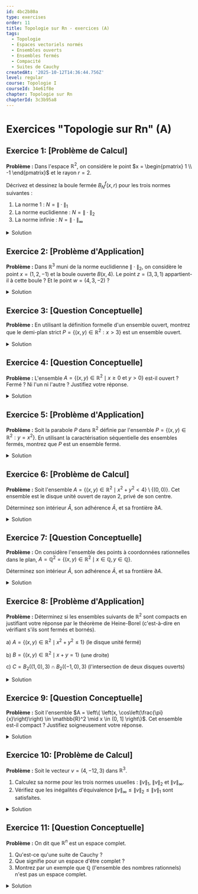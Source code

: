 ```yaml
---
id: 4bc2b80a
type: exercises
order: 11
title: Topologie sur Rn - exercices (A)
tags:
  - Topologie
  - Espaces vectoriels normés
  - Ensembles ouverts
  - Ensembles fermés
  - Compacité
  - Suites de Cauchy
createdAt: '2025-10-12T14:36:44.756Z'
level: regular
course: Topologie I
courseId: 34e61f8e
chapter: Topologie sur Rn
chapterId: 3c3b95a8
---
```

# Exercices "Topologie sur Rn" (A)

## Exercice 1: [Problème de Calcul]

**Problème :** Dans l'espace $\mathbb{R}^2$, on considère le point $x = \begin{pmatrix} 1 \\ -1 \end{pmatrix}$ et le rayon $r=2$.

Décrivez et dessinez la boule fermée $B_N^f(x, r)$ pour les trois normes suivantes :

1.  La norme 1 : $N = \|\cdot\|_1$
2.  La norme euclidienne : $N = \|\cdot\|_2$
3.  La norme infinie : $N = \|\cdot\|_\infty$

<details>

<summary>Solution</summary>

**Méthode :** Pour chaque norme, nous allons traduire la définition de la boule fermée $B_N^f(x, r) = \{z \in \mathbb{R}^2 : N(z - x) \le r\}$ en une inéquation portant sur les coordonnées $z = (z_1, z_2)$. Ensuite, nous identifierons la forme géométrique correspondante et la dessinerons.

**Étapes :**

Soit $z = \begin{pmatrix} z_1 \\ z_2 \end{pmatrix}$ un point de $\mathbb{R}^2$. Le vecteur $z-x$ a pour coordonnées $\begin{pmatrix} z_1 - 1 \\ z_2 - (-1) \end{pmatrix} = \begin{pmatrix} z_1 - 1 \\ z_2 + 1 \end{pmatrix}$.

1.  **Pour la norme $\|\cdot\|_1$**:

    L'inéquation est $\|z-x\|_1 \le 2$.

    Cela se traduit par : $|z_1 - 1| + |z_2 + 1| \le 2$.

    C'est l'équation d'un carré plein, centré en $(1, -1)$, dont les diagonales sont parallèles aux axes et les sommets sont $(1+2, -1)$, $(1-2, -1)$, $(1, -1+2)$, $(1, -1-2)$, c'est-à-dire $(3,-1)$, $(-1,-1)$, $(1,1)$, $(1,-3)$.

2.  **Pour la norme $\|\cdot\|_2$**:

    L'inéquation est $\|z-x\|_2 \le 2$.

    Cela se traduit par : $\sqrt{(z_1 - 1)^2 + (z_2 + 1)^2} \le 2$, ou encore $(z_1 - 1)^2 + (z_2 + 1)^2 \le 4$.

    C'est l'équation d'un disque plein (cercle et son intérieur) de centre $(1, -1)$ et de rayon $2$.

3.  **Pour la norme $\|\cdot\|_\infty$**:

    L'inéquation est $\|z-x\|_\infty \le 2$.

    Cela se traduit par : $\max(|z_1 - 1|, |z_2 + 1|) \le 2$.

    Ceci est équivalent au système d'inéquations : $|z_1 - 1| \le 2$ et $|z_2 + 1| \le 2$.

    Soit $-2 \le z_1 - 1 \le 2$ et $-2 \le z_2 + 1 \le 2$.

    Ce qui donne $-1 \le z_1 \le 3$ et $-3 \le z_2 \le 1$.

    C'est un carré plein de centre $(1, -1)$ et de côté $4$, dont les côtés sont parallèles aux axes de coordonnées. C'est le produit cartésien des intervalles $[-1, 3] \times [-3, 1]$.

**Dessin récapitulatif :**

**Réponse :** Les trois boules fermées sont :

1.  Pour $\|\cdot\|_1$: un carré plein (losange) centré en $(1,-1)$ de sommets $(3,-1), (1,1), (-1,-1), (1,-3)$.
2.  Pour $\|\cdot\|_2$: un disque plein de centre $(1,-1)$ et de rayon $2$.
3.  Pour $\|\cdot\|_\infty$: le carré plein défini par $[-1, 3] \times [-3, 1]$.

</details>

## Exercice 2: [Problème d'Application]

**Problème :** Dans $\mathbb{R}^3$ muni de la norme euclidienne $\|\cdot\|_2$, on considère le point $x = (1, 2, -1)$ et la boule ouverte $B(x, 4)$. Le point $z = (3, 3, 1)$ appartient-il à cette boule ? Et le point $w = (4, 3, -2)$ ?

<details>

<summary>Solution</summary>

**Méthode :** Pour déterminer si un point appartient à une boule ouverte, il faut calculer la distance entre ce point et le centre de la boule, puis comparer cette distance au rayon. Un point $p$ appartient à $B(x, r)$ si et seulement si $d(p, x) < r$, ce qui est équivalent à $\|p-x\| < r$.

**Étapes :**

1.  **Vérification pour le point $z = (3, 3, 1)$**:

    Nous devons calculer la distance entre $z$ et $x$, c'est-à-dire la norme de leur différence.

    Le vecteur $z-x$ est :

    $z - x = (3-1, 3-2, 1-(-1)) = (2, 1, 2)$.

    Calculons sa norme euclidienne :

    $\|z-x\|_2 = \sqrt{2^2 + 1^2 + 2^2} = \sqrt{4 + 1 + 4} = \sqrt{9} = 3$.

    Nous comparons cette distance au rayon $r=4$.

    Puisque $3 < 4$, la distance est strictement inférieure au rayon.

2.  **Vérification pour le point $w = (4, 3, -2)$**:

    Nous calculons la distance entre $w$ et $x$.

    Le vecteur $w-x$ est :

    $w - x = (4-1, 3-2, -2-(-1)) = (3, 1, -1)$.

    Calculons sa norme euclidienne :

    $\|w-x\|_2 = \sqrt{3^2 + 1^2 + (-1)^2} = \sqrt{9 + 1 + 1} = \sqrt{11}$.

    Nous comparons cette distance au rayon $r=4$.

    On sait que $3^2=9$ et $4^2=16$. Comme $9 < 11 < 16$, on a $3 < \sqrt{11} < 4$.

    Puisque $\sqrt{11} < 4$, la distance est strictement inférieure au rayon.

**Réponse :**

- Le point $z$ appartient à la boule ouverte $B(x, 4)$ car $\|z-x\|_2 = 3 < 4$.
- Le point $w$ appartient également à la boule ouverte $B(x, 4)$ car $\|w-x\|_2 = \sqrt{11} < 4$.

</details>

## Exercice 3: [Question Conceptuelle]

**Problème :** En utilisant la définition formelle d'un ensemble ouvert, montrez que le demi-plan strict $P = \{(x, y) \in \mathbb{R}^2 : x > 3\}$ est un ensemble ouvert.

<details>

<summary>Solution</summary>

**Méthode :** Pour montrer qu'un ensemble $U$ est ouvert, il faut montrer que pour *tout* point $a \in U$, on peut trouver un rayon $r > 0$ tel que la boule ouverte $B(a, r)$ soit entièrement contenue dans $U$. Nous allons choisir la norme infinie $\|\cdot\|_\infty$ pour simplifier les calculs, car les ouverts ne dépendent pas de la norme choisie en dimension finie.

**Étapes :**

1.  **Prendre un point arbitraire dans $P$**:

    Soit $a = (a_1, a_2)$ un point quelconque de $P$. Par définition de $P$, on a $a_1 > 3$.

2.  **Choisir un rayon approprié**:

    La distance entre le point $a$ et la "frontière" de l'ensemble (la droite d'équation $x=3$) est $a_1 - 3$. C'est une quantité strictement positive.

    Choisissons un rayon $r$ strictement plus petit que cette distance. Prenons par exemple $r = \frac{a_1 - 3}{2}$. Puisque $a_1 > 3$, on a bien $r > 0$.

    On peut aussi plus simplement choisir $r = a_1 - 3$. Montrons que ce choix fonctionne. Posons $r = a_1-3$.

3.  **Montrer l'inclusion $B(a,r) \subset P$**:

    Nous devons montrer que tout point $z = (z_1, z_2)$ dans la boule ouverte $B_\infty(a, r)$ est aussi dans $P$.

    Par définition de la boule pour la norme infinie, $z \in B_\infty(a, r)$ signifie que $\max(|z_1 - a_1|, |z_2 - a_2|) < r$.

    Ceci implique en particulier que $|z_1 - a_1| < r$.

    Cette inégalité s'écrit $-r < z_1 - a_1 < r$.

    En utilisant l'inégalité de gauche, on obtient $a_1 - r < z_1$.

    En remplaçant $r$ par sa valeur ($r = a_1 - 3$) :

    $z_1 > a_1 - (a_1 - 3) \implies z_1 > 3$.

    La première coordonnée de $z$ est donc strictement supérieure à 3. Ceci est la condition pour qu'un point appartienne à $P$. Donc, $z \in P$.

4.  **Conclusion**:

    Nous avons montré que pour un point $a$ quelconque dans $P$, il existe un rayon $r>0$ tel que $B_\infty(a, r) \subset P$. Par définition, $P$ est donc un ensemble ouvert.

**Réponse :** L'ensemble $P$ est un ouvert. Pour tout point $a=(a_1, a_2) \in P$, le rayon $r = a_1 - 3$ est strictement positif et la boule ouverte $B(a, r)$ est incluse dans $P$.

</details>

## Exercice 4: [Question Conceptuelle]

**Problème :** L'ensemble $A = \{(x,y) \in \mathbb{R}^2 \mid x \ge 0 \text{ et } y > 0 \}$ est-il ouvert ? Fermé ? Ni l'un ni l'autre ? Justifiez votre réponse.

<details>

<summary>Solution</summary>

**Méthode :** Nous allons tester successivement si l'ensemble est ouvert, puis s'il est fermé.

- Pour montrer qu'il n'est pas ouvert, il suffit de trouver un seul point de l'ensemble pour lequel aucune boule centrée en ce point n'est incluse dans l'ensemble.
- Pour montrer qu'il n'est pas fermé, il suffit de trouver une suite de points de l'ensemble dont la limite n'est pas dans l'ensemble.

**Étapes :**

1.  **Test : $A$ est-il ouvert ?**

    Un ensemble est ouvert si autour de chacun de ses points, on peut tracer une boule ouverte qui reste dans l'ensemble.

    Considérons le point $p = (0, 1)$. Ce point est dans $A$ car $0 \ge 0$ et $1 > 0$.

    Considérons n'importe quelle boule ouverte centrée en $p$, $B(p, r)$ avec $r > 0$.

    Cette boule contient forcément des points dont la première coordonnée est négative. Par exemple, le point $p' = (-r/2, 1)$ est dans $B(p,r)$ (sa distance à $p$ est $r/2 < r$), mais il n'est pas dans $A$ car sa première coordonnée est $-r/2 < 0$.

    Puisqu'on a trouvé un point de $A$ qui n'est pas un point intérieur, l'ensemble $A$ n'est pas ouvert.

2.  **Test : $A$ est-il fermé ?**

    Un ensemble est fermé s'il contient les limites de toutes ses suites convergentes.

    Considérons la suite de points $(p_k)_{k \ge 1}$ définie par $p_k = (1, 1/k)$.

    Pour tout $k \ge 1$, on a $x_k = 1 \ge 0$ et $y_k = 1/k > 0$, donc chaque point $p_k$ est dans $A$.

    Cette suite converge dans $\mathbb{R}^2$ : $\lim_{k \to \infty} p_k = \lim_{k \to \infty} (1, 1/k) = (1, 0)$.

    Appelons $L = (1, 0)$ cette limite. Le point $L$ n'appartient pas à $A$ car sa deuxième coordonnée est $0$, ce qui ne satisfait pas la condition stricte $y > 0$.

    Nous avons trouvé une suite de points de $A$ dont la limite n'est pas dans $A$. Par la caractérisation séquentielle des fermés, l'ensemble $A$ n'est pas fermé.

**Réponse :** L'ensemble $A$ n'est **ni ouvert, ni fermé**.

</details>

## Exercice 5: [Problème d'Application]

**Problème :** Soit la parabole $P$ dans $\mathbb{R}^2$ définie par l'ensemble $P = \{(x, y) \in \mathbb{R}^2 : y = x^2\}$. En utilisant la caractérisation séquentielle des ensembles fermés, montrez que $P$ est un ensemble fermé.

<details>

<summary>Solution</summary>

**Méthode :** La caractérisation séquentielle stipule qu'un ensemble $F$ est fermé si et seulement si pour toute suite $(x_k)$ de points de $F$ qui converge vers une limite $x$, cette limite $x$ appartient aussi à $F$. Nous allons appliquer cette méthode à l'ensemble $P$.

**Étapes :**

1.  **Prendre une suite convergente dans $P$**:

    Soit $(p_k)_{k \in \mathbb{N}}$ une suite de points de $P$. On note chaque point $p_k = (x_k, y_k)$.

    Puisque chaque $p_k$ est dans $P$, ses coordonnées vérifient la relation $y_k = x_k^2$ pour tout $k \in \mathbb{N}$.

2.  **Supposer que la suite converge**:

    Supposons que cette suite converge vers une limite dans $\mathbb{R}^2$, que nous notons $L = (a, b)$.

    La convergence dans $\mathbb{R}^2$ implique la convergence des coordonnées :

    $\lim_{k \to \infty} x_k = a$ et $\lim_{k \to \infty} y_k = b$.

3.  **Passer à la limite dans la relation**:

    Nous partons de la relation qui définit l'appartenance à $P$ pour chaque terme de la suite :

    $y_k = x_k^2$.

    Nous pouvons prendre la limite des deux côtés de l'équation :

    $\lim_{k \to \infty} y_k = \lim_{k \to \infty} (x_k^2)$.

4.  **Utiliser la continuité des fonctions**:

    La fonction $f(x) = x^2$ est continue sur $\mathbb{R}$. La continuité nous permet d'échanger la limite et la fonction : $\lim(f(x_k)) = f(\lim(x_k))$.

    Donc, $\lim_{k \to \infty} (x_k^2) = (\lim_{k \to \infty} x_k)^2 = a^2$.

    L'équation devient alors : $b = a^2$.

5.  **Conclusion**:

    Les coordonnées $(a, b)$ de la limite $L$ satisfont la relation $b=a^2$. Ceci signifie, par définition, que le point $L = (a, b)$ appartient à l'ensemble $P$.

    Nous avons montré que la limite de n'importe quelle suite convergente de points de $P$ est encore dans $P$. Donc, $P$ est un ensemble fermé.

**Réponse :** L'ensemble $P$ est un ensemble fermé, car il est stable par passage à la limite.

</details>

## Exercice 6: [Problème de Calcul]

**Problème :** Soit l'ensemble $A = \{(x,y) \in \mathbb{R}^2 \mid x^2+y^2 < 4\} \setminus \{(0,0)\}$. Cet ensemble est le disque unité ouvert de rayon 2, privé de son centre.

Déterminez son intérieur $\mathring{A}$, son adhérence $\bar{A}$, et sa frontière $\partial A$.

<details>

<summary>Solution</summary>

**Méthode :**

1.  **Intérieur $\mathring{A}$**: C'est le plus grand ouvert contenu dans $A$. On part de $A$ et on retire les points qui ne sont pas intérieurs.
2.  **Adhérence $\bar{A}$**: C'est le plus petit fermé contenant $A$. On part de $A$ et on ajoute tous les points limites.
3.  **Frontière $\partial A$**: C'est l'ensemble des points qui sont dans l'adhérence mais pas dans l'intérieur, i.e., $\partial A = \bar{A} \setminus \mathring{A}$.

**Étapes :**

1.  **Détermination de l'intérieur $\mathring{A}$**:

    L'ensemble $A$ est la boule ouverte $B_2(0, 2)$ de laquelle on a enlevé le point $(0,0)$.

    La boule $B_2(0, 2)$ est un ensemble ouvert. Le singleton $\{(0,0)\}$ est un ensemble fermé. L'ensemble $A$ est donc un ouvert (car c'est le complémentaire d'un fermé dans un ouvert, ou plus simplement l'intersection de deux ouverts : $B_2(0,2)$ et $\mathbb{R}^2\setminus\{(0,0)\}$).

    Puisque $A$ est lui-même un ensemble ouvert, son intérieur est lui-même.

    $\mathring{A} = A = \{(x,y) \in \mathbb{R}^2 \mid 0 < x^2+y^2 < 4\}$.

2.  **Détermination de l'adhérence $\bar{A}$**:

    L'adhérence est l'ensemble des points de $A$ plus les limites des suites de points de $A$.

    Considérons la suite $p_k = (1/k, 0)$. Tous les points $p_k$ (pour $k$ assez grand) sont dans $A$. Cette suite converge vers $(0,0)$. Donc $(0,0)$ est dans l'adhérence de $A$.

    Considérons des points proches du cercle extérieur, par exemple $q_k = ( (2-1/k) \cos\theta, (2-1/k) \sin\theta )$. Ces points sont dans $A$ et convergent vers $(2\cos\theta, 2\sin\theta)$, un point sur le cercle de rayon 2. Donc tous les points du cercle de rayon 2 sont dans l'adhérence.

    En ajoutant ces points limites à $A$, on "comble" le trou au centre et on "ferme" la frontière extérieure. On obtient le disque fermé de centre $(0,0)$ et de rayon 2.

    $\bar{A} = \{(x,y) \in \mathbb{R}^2 \mid x^2+y^2 \le 4\} = B_2^f(0, 2)$.

3.  **Détermination de la frontière $\partial A$**:

    La frontière est $\partial A = \bar{A} \setminus \mathring{A}$.

    $\partial A = \{ (x,y) \mid x^2+y^2 \le 4 \} \setminus \{ (x,y) \mid 0 < x^2+y^2 < 4 \}$.

    Les points qui sont dans le premier ensemble mais pas dans le second sont ceux pour lesquels $x^2+y^2=4$ (le cercle extérieur) ou $x^2+y^2=0$ (le centre).

    $\partial A = \{(x,y) \in \mathbb{R}^2 \mid x^2+y^2=4\} \cup \{(0,0)\}$.

**Réponse :**

- Intérieur : $\mathring{A} = \{(x,y) \in \mathbb{R}^2 \mid 0 < x^2+y^2 < 4\}$
- Adhérence : $\bar{A} = \{(x,y) \in \mathbb{R}^2 \mid x^2+y^2 \le 4\}$
- Frontière : $\partial A = \{(x,y) \in \mathbb{R}^2 \mid x^2+y^2=4\} \cup \{(0,0)\}$

</details>

## Exercice 7: [Question Conceptuelle]

**Problème :** On considère l'ensemble des points à coordonnées rationnelles dans le plan, $A = \mathbb{Q}^2 = \{(x, y) \in \mathbb{R}^2 \mid x \in \mathbb{Q}, y \in \mathbb{Q}\}$.

Déterminez son intérieur $\mathring{A}$, son adhérence $\bar{A}$, et sa frontière $\partial A$.

<details>

<summary>Solution</summary>

**Méthode :** On utilise les définitions de l'intérieur et de l'adhérence. Pour l'intérieur, on cherche s'il existe une boule ouverte entièrement contenue dans $\mathbb{Q}^2$. Pour l'adhérence, on se demande quels points de $\mathbb{R}^2$ peuvent être approchés par des suites de points de $\mathbb{Q}^2$.

**Étapes :**

1.  **Détermination de l'intérieur $\mathring{\mathbb{Q}^2}$**:

    Soit $p=(x,y)$ un point quelconque de $\mathbb{Q}^2$.

    Considérons n'importe quelle boule ouverte $B(p, r)$ centrée en $p$ avec un rayon $r > 0$.

    On sait qu'entre deux nombres réels distincts, il y a toujours un nombre irrationnel.

    Donc, dans l'intervalle $]x, x+r[$, il existe un nombre irrationnel $x'$.

    De même, dans l'intervalle $]y, y+r[$, il existe un irrationnel $y'$.

    Le point $q = (x', y)$ a une coordonnée irrationnelle, donc $q \notin \mathbb{Q}^2$. Pourtant, ce point est dans la boule $B(p,r)$ (pour la norme infinie par exemple, car $|x'-x|<r$ et $|y-y|=0<r$).

    Puisque toute boule ouverte centrée sur un point de $\mathbb{Q}^2$ contient des points qui ne sont pas dans $\mathbb{Q}^2$, aucun point de $\mathbb{Q}^2$ n'est un point intérieur.

    L'intérieur est donc vide : $\mathring{\mathbb{Q}^2} = \emptyset$.

2.  **Détermination de l'adhérence $\overline{\mathbb{Q}^2}$**:

    L'adhérence est l'ensemble des limites de suites de points de $\mathbb{Q}^2$.

    Soit $z=(a, b)$ un point quelconque de $\mathbb{R}^2$.

    Puisque $\mathbb{Q}$ est dense dans $\mathbb{R}$, on sait que pour tout réel, il existe une suite de rationnels qui converge vers lui.

    Il existe donc une suite $(x_k)$ de rationnels telle que $x_k \to a$.

    Il existe aussi une suite $(y_k)$ de rationnels telle que $y_k \to b$.

    Considérons la suite de points $p_k = (x_k, y_k)$. Chaque $p_k$ est dans $\mathbb{Q}^2$.

    Cette suite de points converge vers $(a,b)$ dans $\mathbb{R}^2$.

    Puisque n'importe quel point de $\mathbb{R}^2$ peut être approché par une suite de points de $\mathbb{Q}^2$, l'adhérence de $\mathbb{Q}^2$ est $\mathbb{R}^2$ tout entier.

    $\overline{\mathbb{Q}^2} = \mathbb{R}^2$. On dit que $\mathbb{Q}^2$ est dense dans $\mathbb{R}^2$.

3.  **Détermination de la frontière $\partial \mathbb{Q}^2$**:

    On utilise la formule $\partial A = \bar{A} \setminus \mathring{A}$.

    $\partial \mathbb{Q}^2 = \overline{\mathbb{Q}^2} \setminus \mathring{\mathbb{Q}^2} = \mathbb{R}^2 \setminus \emptyset = \mathbb{R}^2$.

    Intuitivement, tout point de $\mathbb{R}^2$ est "sur le bord" de $\mathbb{Q}^2$, car toute boule centrée en ce point contient à la fois des points de $\mathbb{Q}^2$ et des points qui n'y sont pas.

**Réponse :**

- Intérieur : $\mathring{\mathbb{Q}^2} = \emptyset$
- Adhérence : $\overline{\mathbb{Q}^2} = \mathbb{R}^2$
- Frontière : $\partial \mathbb{Q}^2 = \mathbb{R}^2$

</details>

## Exercice 8: [Problème d'Application]

**Problème :** Déterminez si les ensembles suivants de $\mathbb{R}^2$ sont compacts en justifiant votre réponse par le théorème de Heine-Borel (c'est-à-dire en vérifiant s'ils sont fermés et bornés).

a) $A = \{(x,y) \in \mathbb{R}^2 \mid x^2 + y^2 \le 1 \}$ (le disque unité fermé)

b) $B = \{(x,y) \in \mathbb{R}^2 \mid x+y=1 \}$ (une droite)

c) $C = B_2((1,0), 3) \cap B_2((-1,0), 3)$ (l'intersection de deux disques ouverts)

<details>

<summary>Solution</summary>

**Méthode :** Le théorème de Heine-Borel stipule qu'une partie de $\mathbb{R}^n$ est compacte si et seulement si elle est à la fois fermée et bornée. Pour chaque ensemble, nous allons vérifier ces deux propriétés.

**Étapes :**

1.  **Ensemble A = $\{(x,y) \in \mathbb{R}^2 \mid x^2 + y^2 \le 1 \}$**
    - **Fermé ?** Oui. C'est une boule fermée ($B_2^f(0,1)$), qui est par définition un ensemble fermé. On peut aussi le voir comme l'image réciproque de l'intervalle fermé $]-\infty, 1]$ par la fonction continue $f(x,y)=x^2+y^2$.
    - **Borné ?** Oui. Si $(x,y) \in A$, alors $\|(x,y)\|_2 = \sqrt{x^2+y^2} \le \sqrt{1} = 1$. L'ensemble est contenu dans la boule de centre l'origine et de rayon 2 (par exemple). Il est donc borné.
    - **Conclusion :** A est fermé et borné, donc A est **compact**.

2.  **Ensemble B = $\{(x,y) \in \mathbb{R}^2 \mid x+y=1 \}$**
    - **Fermé ?** Oui. On peut le voir comme l'image réciproque du singleton fermé $\{1\}$ par la fonction continue $g(x,y) = x+y$. L'ensemble est donc fermé.
    - **Borné ?** Non. La droite s'étend à l'infini dans les deux directions. Par exemple, les points $(k, 1-k)$ sont sur la droite pour tout $k \in \mathbb{R}$. La norme de ces points, $\sqrt{k^2+(1-k)^2}$, tend vers l'infini quand $k \to \infty$. L'ensemble n'est pas borné.
    - **Conclusion :** B n'est pas borné, donc B n'est **pas compact**.

3.  **Ensemble C = $B_2((1,0), 3) \cap B_2((-1,0), 3)$**
    - **Fermé ?** Non. $B_2((1,0), 3)$ est un ensemble ouvert. $B_2((-1,0), 3)$ est aussi un ensemble ouvert. L'intersection (finie) de deux ouverts est un ouvert. L'ensemble C est donc ouvert. S'il n'est pas vide, il ne peut pas être fermé.
    - **Borné ?** Oui. L'ensemble C est inclus dans chacun des disques. Il est donc inclus dans $B_2((1,0), 3)$, qui est un ensemble borné.
    - **Conclusion :** C n'est pas fermé, donc C n'est **pas compact**.

**Réponse :**

a) $A$ est **compact**.

b) $B$ n'est **pas compact**.

c) $C$ n'est **pas compact**.

</details>

## Exercice 9: [Question Conceptuelle]

**Problème :** Soit l'ensemble $A = \left\{ \left(x, \cos\left(\frac{\pi}{x}\right)\right) \in \mathbb{R}^2 \mid x \in (0, 1] \right\}$. Cet ensemble est-il compact ? Justifiez soigneusement votre réponse.

<details>

<summary>Solution</summary>

**Méthode :** Nous allons utiliser le théorème de Heine-Borel en vérifiant si l'ensemble A est fermé et borné.

**Étapes :**

1.  **Vérification : $A$ est-il borné ?**

    Un point de $A$ est de la forme $(x, y)$ avec $x \in (0, 1]$ et $y = \cos(\pi/x)$.

    Pour la première coordonnée, on a $0 < x \le 1$.

    Pour la seconde coordonnée, la fonction cosinus est toujours à valeurs dans $[-1, 1]$, donc $-1 \le y \le 1$.

    Ainsi, tout point de $A$ est contenu dans le rectangle $(0, 1] \times [-1, 1]$. Ce rectangle est lui-même contenu dans une boule plus grande, par exemple la boule $B_2(0, 2)$.

    L'ensemble $A$ est donc **borné**.

2.  **Vérification : $A$ est-il fermé ?**

    Pour vérifier si $A$ est fermé, nous utilisons la caractérisation séquentielle. Nous cherchons une suite de points de $A$ dont la limite n'est pas dans $A$.

    Considérons la suite de valeurs pour $x$ : $x_k = \frac{1}{k}$ pour $k \in \mathbb{N}$ avec $k \ge 1$.

    Lorsque $k \to \infty$, on a $x_k \to 0$.

    Pour chaque $k \ge 1$, $x_k$ est dans l'intervalle $(0, 1]$.

    Construisons la suite de points $(p_k)$ dans $A$ correspondante :

    $p_k = \left(x_k, \cos\left(\frac{\pi}{x_k}\right)\right) = \left(\frac{1}{k}, \cos(k\pi)\right)$.

    La valeur de $\cos(k\pi)$ est $(-1)^k$. La suite est donc $p_k = \left(\frac{1}{k}, (-1)^k\right)$.

    Cette suite ne converge pas car la deuxième coordonnée oscille entre -1 et 1.

    Essayons une autre suite. Choisissons $x_k = \frac{1}{2k}$ pour $k \ge 1$.

    $p_k = \left(\frac{1}{2k}, \cos\left(\frac{\pi}{1/(2k)}\right)\right) = \left(\frac{1}{2k}, \cos(2k\pi)\right) = \left(\frac{1}{2k}, 1\right)$.

    Cette suite $(p_k)$ est bien une suite de points de $A$.

    Elle converge vers $\lim_{k \to \infty} p_k = (0, 1)$.

    Le point limite $L = (0, 1)$ n'appartient pas à $A$, car la première coordonnée $x$ doit être dans l'intervalle $(0, 1]$, et $0$ n'est pas dans cet intervalle.

    Puisque nous avons trouvé une suite de points de $A$ dont la limite n'est pas dans $A$, l'ensemble $A$ n'est **pas fermé**.

3.  **Conclusion**

    L'ensemble $A$ est borné mais n'est pas fermé. Selon le théorème de Heine-Borel, il n'est donc pas compact.

**Réponse :** L'ensemble $A$ n'est **pas compact** car il n'est pas fermé.

</details>

## Exercice 10: [Problème de Calcul]

**Problème :** Soit le vecteur $v = (4, -12, 3)$ dans $\mathbb{R}^3$.

1. Calculez sa norme pour les trois normes usuelles : $\|v\|_1$, $\|v\|_2$ et $\|v\|_\infty$.
2. Vérifiez que les inégalités d'équivalence $\|v\|_\infty \le \|v\|_2 \le \|v\|_1$ sont satisfaites.

<details>

<summary>Solution</summary>

**Méthode :** Nous allons appliquer directement les formules de définition de chaque norme au vecteur donné, puis comparer les résultats numériques obtenus.

**Étapes :**

1.  **Calcul des normes**:

    Le vecteur est $v = (4, -12, 3)$.

    - **Norme 1**: $\|v\|_1 = \sum_{i=1}^3 |v_i|$

      $\|v\|_1 = |4| + |-12| + |3| = 4 + 12 + 3 = 19$.

    - **Norme 2 (euclidienne)**: $\|v\|_2 = \sqrt{\sum_{i=1}^3 v_i^2}$

      $\|v\|_2 = \sqrt{4^2 + (-12)^2 + 3^2} = \sqrt{16 + 144 + 9} = \sqrt{169} = 13$.

    - **Norme infinie**: $\|v\|_\infty = \max_{i=1,2,3} |v_i|$

      $\|v\|_\infty = \max(|4|, |-12|, |3|) = \max(4, 12, 3) = 12$.

2.  **Vérification des inégalités**:

    Nous avons trouvé les valeurs :

    $\|v\|_\infty = 12$

    $\|v\|_2 = 13$

    $\|v\|_1 = 19$

    Nous devons vérifier si $\|v\|_\infty \le \|v\|_2 \le \|v\|_1$.

    En remplaçant par les valeurs, nous obtenons :

    $12 \le 13 \le 19$.

    Cette double inégalité est vraie.

**Réponse :**

1.  Les normes du vecteur $v$ sont :
    - $\|v\|_1 = 19$
    - $\|v\|_2 = 13$
    - $\|v\|_\infty = 12$
2.  Les inégalités $\|v\|_\infty \le \|v\|_2 \le \|v\|_1$ sont bien vérifiées, car $12 \le 13 \le 19$.

</details>

## Exercice 11: [Question Conceptuelle]

**Problème :** On dit que $\mathbb{R}^n$ est un espace complet.

1. Qu'est-ce qu'une suite de Cauchy ?
2. Que signifie pour un espace d'être complet ?
3. Montrez par un exemple que $\mathbb{Q}$ (l'ensemble des nombres rationnels) n'est pas un espace complet.

<details>

<summary>Solution</summary>

**Méthode :** Nous allons d'abord rappeler les définitions, puis construire un exemple classique de suite de nombres rationnels qui "devrait" converger, mais dont la limite n'est pas un nombre rationnel.

**Étapes :**

1.  **Suite de Cauchy**:

    Une suite $(x_k)$ dans un espace normé est une suite de Cauchy si ses termes se rapprochent arbitrairement les uns des autres à mesure que $k$ augmente. Formellement, cela signifie que pour tout réel $\varepsilon > 0$, il existe un rang $N$ tel que pour tous les indices $p, q > N$, la distance $d(x_p, x_q)$ est inférieure à $\varepsilon$.

    Intuitivement, une suite de Cauchy est une suite qui "a toutes les raisons de converger", même si on ne connaît pas encore sa limite.

2.  **Espace Complet**:

    Un espace normé est dit complet si **toute** suite de Cauchy dans cet espace converge vers une limite **qui appartient à cet espace**. La complétude garantit qu'il n'y a pas de "trous" dans l'espace. Si une suite semble converger, alors sa limite existe bien dans l'espace.

3.  **Contre-exemple dans $\mathbb{Q}$**:

    Considérons la suite $(x_k)_{k \ge 1}$ définie par les approximations décimales de $\sqrt{2}$.

    $x_1 = 1$

    $x_2 = 1.4$

    $x_3 = 1.41$

    $x_4 = 1.414$

    ...

    - **Chaque terme est dans $\mathbb{Q}$**: Chaque $x_k$ est un nombre décimal fini, il peut donc s'écrire comme une fraction. Par exemple, $1.414 = 1414/1000$. La suite est bien une suite d'éléments de $\mathbb{Q}$.
    - **C'est une suite de Cauchy**: Pour $p, q$ grands, les termes $x_p$ et $x_q$ partagent de nombreuses décimales. Leur différence $|x_p - x_q|$ devient donc très petite. Par exemple, $|x_4 - x_3| = 0.004$. On peut rendre cette différence aussi petite que l'on veut en allant assez loin dans la suite.
    - **La limite n'est pas dans $\mathbb{Q}$**: Cette suite est construite pour converger vers $\sqrt{2}$. Dans l'espace des réels $\mathbb{R}$, on a bien $\lim_{k \to \infty} x_k = \sqrt{2}$.

    Cependant, on sait que $\sqrt{2}$ est un nombre irrationnel, c'est-à-dire que $\sqrt{2} \notin \mathbb{Q}$.

    - **Conclusion**: Nous avons trouvé une suite de Cauchy de nombres rationnels dont la limite n'est pas un nombre rationnel. La suite ne converge donc pas *dans l'espace $\mathbb{Q}$*. Par conséquent, $\mathbb{Q}$ n'est pas un espace complet.

**Réponse :** $\mathbb{Q}$ n'est pas complet car il existe des suites de Cauchy, comme la suite des approximations décimales de $\sqrt{2}$, dont les termes sont tous rationnels mais dont la limite, $\sqrt{2}$, est irrationnelle et n'appartient donc pas à $\mathbb{Q}$.

</details>
